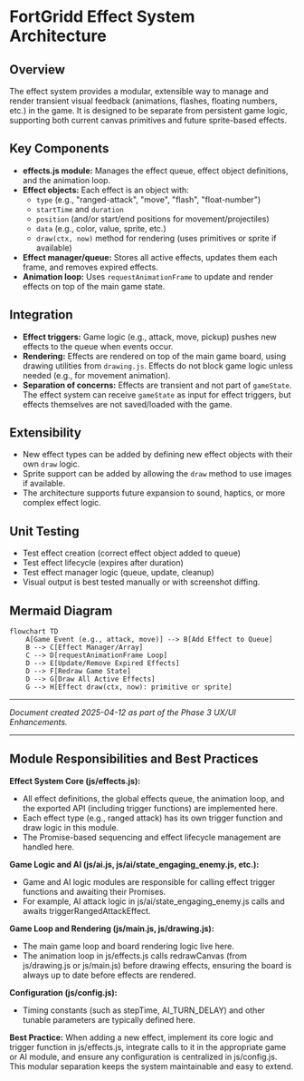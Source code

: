 # FortGridd Effect System Architecture

## Overview

The effect system provides a modular, extensible way to manage and render transient visual feedback (animations, flashes, floating numbers, etc.) in the game. It is designed to be separate from persistent game logic, supporting both current canvas primitives and future sprite-based effects.

## Key Components

- **effects.js module:** Manages the effect queue, effect object definitions, and the animation loop.
- **Effect objects:** Each effect is an object with:
  - `type` (e.g., "ranged-attack", "move", "flash", "float-number")
  - `startTime` and `duration`
  - `position` (and/or start/end positions for movement/projectiles)
  - `data` (e.g., color, value, sprite, etc.)
  - `draw(ctx, now)` method for rendering (uses primitives or sprite if available)
- **Effect manager/queue:** Stores all active effects, updates them each frame, and removes expired effects.
- **Animation loop:** Uses `requestAnimationFrame` to update and render effects on top of the main game state.

## Integration

- **Effect triggers:** Game logic (e.g., attack, move, pickup) pushes new effects to the queue when events occur.
- **Rendering:** Effects are rendered on top of the main game board, using drawing utilities from `drawing.js`. Effects do not block game logic unless needed (e.g., for movement animation).
- **Separation of concerns:** Effects are transient and not part of `gameState`. The effect system can receive `gameState` as input for effect triggers, but effects themselves are not saved/loaded with the game.

## Extensibility

- New effect types can be added by defining new effect objects with their own `draw` logic.
- Sprite support can be added by allowing the `draw` method to use images if available.
- The architecture supports future expansion to sound, haptics, or more complex effect logic.

## Unit Testing

- Test effect creation (correct effect object added to queue)
- Test effect lifecycle (expires after duration)
- Test effect manager logic (queue, update, cleanup)
- Visual output is best tested manually or with screenshot diffing.

## Mermaid Diagram

```mermaid
flowchart TD
    A[Game Event (e.g., attack, move)] --> B[Add Effect to Queue]
    B --> C[Effect Manager/Array]
    C --> D[requestAnimationFrame Loop]
    D --> E[Update/Remove Expired Effects]
    D --> F[Redraw Game State]
    D --> G[Draw All Active Effects]
    G --> H[Effect draw(ctx, now): primitive or sprite]
```

---

*Document created 2025-04-12 as part of the Phase 3 UX/UI Enhancements.*

---

## Module Responsibilities and Best Practices

**Effect System Core (js/effects.js):**

- All effect definitions, the global effects queue, the animation loop, and the exported API (including trigger functions) are implemented here.
- Each effect type (e.g., ranged attack) has its own trigger function and draw logic in this module.
- The Promise-based sequencing and effect lifecycle management are handled here.

**Game Logic and AI (js/ai.js, js/ai/state_engaging_enemy.js, etc.):**

- Game and AI logic modules are responsible for calling effect trigger functions and awaiting their Promises.
- For example, AI attack logic in js/ai/state_engaging_enemy.js calls and awaits triggerRangedAttackEffect.

**Game Loop and Rendering (js/main.js, js/drawing.js):**

- The main game loop and board rendering logic live here.
- The animation loop in js/effects.js calls redrawCanvas (from js/drawing.js or js/main.js) before drawing effects, ensuring the board is always up to date before effects are rendered.

**Configuration (js/config.js):**

- Timing constants (such as stepTime, AI_TURN_DELAY) and other tunable parameters are typically defined here.

**Best Practice:** When adding a new effect, implement its core logic and trigger function in js/effects.js, integrate calls to it in the appropriate game or AI module, and ensure any configuration is centralized in js/config.js. This modular separation keeps the system maintainable and easy to extend.